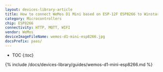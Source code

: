 ```yaml
---
layout: devices-library-article
title: How to connect WeMos D1 Mini based on ESP-12F ESP8266 to WinstarCloud?
category: Microcontrollers
chip: ESP8266
connectivity: HTTP, MQTT, WIFI
vendor: WeMos
deviceImageFileName: wemos-d1-mini-esp8266.jpg
docsPrefix: paas/
---
```


* TOC
{:toc}

{% include /docs/devices-library/guides/wemos-d1-mini-esp8266.md %}
